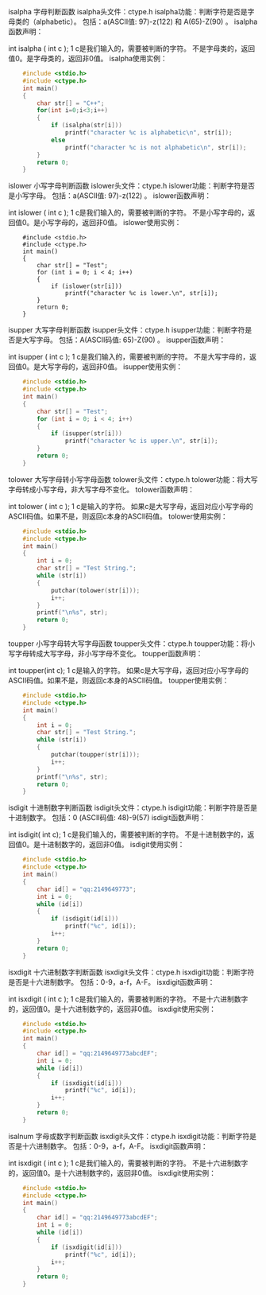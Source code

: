 isalpha 字母判断函数
isalpha头文件：ctype.h
isalpha功能：判断字符是否是字母类的（alphabetic）。
包括：a(ASCII值: 97)-z(122) 和 A(65)-Z(90) 。
isalpha函数声明：

int isalpha ( int c );
1
c是我们输入的，需要被判断的字符。
不是字母类的，返回值0。是字母类的，返回非0值。
isalpha使用实例：
```c
	#include <stdio.h>
	#include <ctype.h>
	int main()
	{
		char str[] = "C++";
		for(int i=0;i<3;i++)
		{
			if (isalpha(str[i])) 
				printf("character %c is alphabetic\n", str[i]);
			else 
				printf("character %c is not alphabetic\n", str[i]);
		}
		return 0;
	}
```
islower 小写字母判断函数
islower头文件：ctype.h
islower功能：判断字符是否是小写字母。
包括：a(ASCII值: 97)-z(122) 。
islower函数声明：

int islower ( int c );
1
c是我们输入的，需要被判断的字符。
不是小写字母的，返回值0。是小写字母的，返回非0值。
islower使用实例：
```
	#include <stdio.h>
	#include <ctype.h>
	int main()
	{
		char str[] = "Test";
		for (int i = 0; i < 4; i++)
		{
			if (islower(str[i]))
				printf("character %c is lower.\n", str[i]);
		}
		return 0;
	}
```
isupper 大写字母判断函数
isupper头文件：ctype.h
isupper功能：判断字符是否是大写字母。
包括：A(ASCII码值: 65)-Z(90) 。
isupper函数声明：

int isupper ( int c );
1
c是我们输入的，需要被判断的字符。
不是大写字母的，返回值0。是大写字母的，返回非0值。
isupper使用实例：
```c
	#include <stdio.h>
	#include <ctype.h>
	int main()
	{
		char str[] = "Test";
		for (int i = 0; i < 4; i++)
		{
			if (isupper(str[i]))
				printf("character %c is upper.\n", str[i]);
		}
		return 0;
	}
```
tolower 大写字母转小写字母函数
tolower头文件：ctype.h
tolower功能：将大写字母转成小写字母，非大写字母不变化。
tolower函数声明：

int tolower ( int c );
1
c是输入的字符。
如果c是大写字母，返回对应小写字母的ASCII码值。如果不是，则返回c本身的ASCII码值。
tolower使用实例：
```c
	#include <stdio.h>
	#include <ctype.h>
	int main()
	{
		int i = 0;
		char str[] = "Test String.";
		while (str[i])
		{
			putchar(tolower(str[i]));
			i++;
		}
		printf("\n%s", str);
		return 0;
	}
```
toupper 小写字母转大写字母函数
toupper头文件：ctype.h
toupper功能：将小写字母转成大写字母，非小写字母不变化。
toupper函数声明：

int toupper(int c);
1
c是输入的字符。
如果c是大写字母，返回对应小写字母的ASCII码值。如果不是，则返回c本身的ASCII码值。
toupper使用实例：
```c
	#include <stdio.h>
	#include <ctype.h>
	int main()
	{
		int i = 0;
		char str[] = "Test String.";
		while (str[i])
		{
			putchar(toupper(str[i]));
			i++;
		}
		printf("\n%s", str);
		return 0;
	}
```
isdigit 十进制数字判断函数
isdigit头文件：ctype.h
isdigit功能：判断字符是否是十进制数字。
包括：0 (ASCII码值: 48)-9(57)
isdigit函数声明：

int isdigit( int c);
1
c是我们输入的，需要被判断的字符。
不是十进制数字的，返回值0。是十进制数字的，返回非0值。
isdigit使用实例：
```c
	#include <stdio.h>
	#include <ctype.h>
	int main()
	{
		char id[] = "qq:2149649773";
		int i = 0;
		while (id[i])
		{
			if (isdigit(id[i]))
				printf("%c", id[i]);
			i++;
		}
		return 0;
	}
```
isxdigit 十六进制数字判断函数
isxdigit头文件：ctype.h
isxdigit功能：判断字符是否是十六进制数字。
包括：0-9，a-f，A-F。
isxdigit函数声明：

int isxdigit ( int c );
1
c是我们输入的，需要被判断的字符。
不是十六进制数字的，返回值0。是十六进制数字的，返回非0值。
isxdigit使用实例：
```c
	#include <stdio.h>
	#include <ctype.h>
	int main()
	{
		char id[] = "qq:2149649773abcdEF";
		int i = 0;
		while (id[i])
		{
			if (isxdigit(id[i]))
				printf("%c", id[i]);
			i++;
		}
		return 0;
	}
```
isalnum 字母或数字判断函数
isxdigit头文件：ctype.h
isxdigit功能：判断字符是否是十六进制数字。
包括：0-9，a-f，A-F。
isxdigit函数声明：

int isxdigit ( int c );
1
c是我们输入的，需要被判断的字符。
不是十六进制数字的，返回值0。是十六进制数字的，返回非0值。
isxdigit使用实例：
```c
	#include <stdio.h>
	#include <ctype.h>
	int main()
	{
		char id[] = "qq:2149649773abcdEF";
		int i = 0;
		while (id[i])
		{
			if (isxdigit(id[i]))
				printf("%c", id[i]);
			i++;
		}
		return 0;
	}
```
